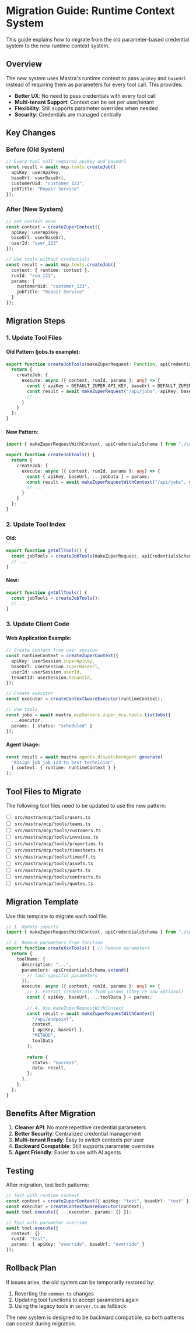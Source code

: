 # Migration Guide: Runtime Context System

This guide explains how to migrate from the old parameter-based credential system to the new runtime context system.

## Overview

The new system uses Mastra's runtime context to pass `apiKey` and `baseUrl` instead of requiring them as parameters for every tool call. This provides:

- **Better UX**: No need to pass credentials with every tool call
- **Multi-tenant Support**: Context can be set per user/tenant
- **Flexibility**: Still supports parameter overrides when needed
- **Security**: Credentials are managed centrally

## Key Changes

### Before (Old System)
```typescript
// Every tool call required apiKey and baseUrl
const result = await mcp.tools.createJob({
  apiKey: userApiKey,
  baseUrl: userBaseUrl,
  customerUid: "customer_123",
  jobTitle: "Repair Service"
});
```

### After (New System)
```typescript
// Set context once
const context = createZuperContext({
  apiKey: userApiKey,
  baseUrl: userBaseUrl,
  userId: "user_123"
});

// Use tools without credentials
const result = await mcp.tools.createJob({
  context: { runtime: context },
  runId: "run_123",
  params: {
    customerUid: "customer_123",
    jobTitle: "Repair Service"
  }
});
```

## Migration Steps

### 1. Update Tool Files

#### Old Pattern (jobs.ts example):
```typescript
export function createJobTools(makeZuperRequest: Function, apiCredentialsSchema: z.ZodObject<any>, DEFAULT_ZUPER_API_KEY: string, DEFAULT_ZUPER_BASE_URL: string) {
  return {
    createJob: {
      execute: async ({ context, runId, params }: any) => {
        const { apiKey = DEFAULT_ZUPER_API_KEY, baseUrl = DEFAULT_ZUPER_BASE_URL, ...jobData } = params;
        const result = await makeZuperRequest("/api/jobs", apiKey, baseUrl, "POST", jobData);
        // ...
      }
    }
  };
}
```

#### New Pattern:
```typescript
import { makeZuperRequestWithContext, apiCredentialsSchema } from "./common";

export function createJobTools() {
  return {
    createJob: {
      execute: async ({ context, runId, params }: any) => {
        const { apiKey, baseUrl, ...jobData } = params;
        const result = await makeZuperRequestWithContext("/api/jobs", context, { apiKey, baseUrl }, "POST", jobData);
        // ...
      }
    }
  };
}
```

### 2. Update Tool Index

#### Old:
```typescript
export function getAllTools() {
  const jobTools = createJobTools(makeZuperRequest, apiCredentialsSchema, DEFAULT_ZUPER_API_KEY, DEFAULT_ZUPER_BASE_URL);
  // ...
}
```

#### New:
```typescript
export function getAllTools() {
  const jobTools = createJobTools();
  // ...
}
```

### 3. Update Client Code

#### Web Application Example:
```typescript
// Create context from user session
const runtimeContext = createZuperContext({
  apiKey: userSession.zuperApiKey,
  baseUrl: userSession.zuperBaseUrl,
  userId: userSession.userId,
  tenantId: userSession.tenantId,
});

// Create executor
const executor = createContextAwareExecutor(runtimeContext);

// Use tools
const jobs = await mastra.mcpServers.zuper_mcp.tools.listJobs({
  ...executor,
  params: { status: "scheduled" }
});
```

#### Agent Usage:
```typescript
const result = await mastra.agents.dispatcherAgent.generate(
  "Assign job job_123 to best technician",
  { context: { runtime: runtimeContext } }
);
```

## Tool Files to Migrate

The following tool files need to be updated to use the new pattern:

- [ ] `src/mastra/mcp/tools/users.ts`
- [ ] `src/mastra/mcp/tools/teams.ts`
- [ ] `src/mastra/mcp/tools/customers.ts`
- [ ] `src/mastra/mcp/tools/invoices.ts`
- [ ] `src/mastra/mcp/tools/properties.ts`
- [ ] `src/mastra/mcp/tools/timesheets.ts`
- [ ] `src/mastra/mcp/tools/timeoff.ts`
- [ ] `src/mastra/mcp/tools/assets.ts`
- [ ] `src/mastra/mcp/tools/parts.ts`
- [ ] `src/mastra/mcp/tools/contracts.ts`
- [ ] `src/mastra/mcp/tools/quotes.ts`

## Migration Template

Use this template to migrate each tool file:

```typescript
// 1. Update imports
import { makeZuperRequestWithContext, apiCredentialsSchema } from "./common";

// 2. Remove parameters from function
export function createXxxTools() { // Remove parameters
  return {
    toolName: {
      description: "...",
      parameters: apiCredentialsSchema.extend({
        // tool-specific parameters
      }),
      execute: async ({ context, runId, params }: any) => {
        // 3. Extract credentials from params (they're now optional)
        const { apiKey, baseUrl, ...toolData } = params;
        
        // 4. Use makeZuperRequestWithContext
        const result = await makeZuperRequestWithContext(
          "/api/endpoint",
          context,
          { apiKey, baseUrl },
          "METHOD",
          toolData
        );
        
        return {
          status: "success",
          data: result,
        };
      },
    },
  };
}
```

## Benefits After Migration

1. **Cleaner API**: No more repetitive credential parameters
2. **Better Security**: Centralized credential management
3. **Multi-tenant Ready**: Easy to switch contexts per user
4. **Backward Compatible**: Still supports parameter overrides
5. **Agent Friendly**: Easier to use with AI agents

## Testing

After migration, test both patterns:

```typescript
// Test with runtime context
const context = createZuperContext({ apiKey: "test", baseUrl: "test" });
const executor = createContextAwareExecutor(context);
await tool.execute({ ...executor, params: {} });

// Test with parameter override
await tool.execute({
  context: {},
  runId: "test",
  params: { apiKey: "override", baseUrl: "override" }
});
```

## Rollback Plan

If issues arise, the old system can be temporarily restored by:

1. Reverting the `common.ts` changes
2. Updating tool functions to accept parameters again
3. Using the legacy tools in `server.ts` as fallback

The new system is designed to be backward compatible, so both patterns can coexist during migration.